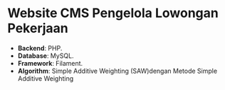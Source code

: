 # Website CMS Pengelola Lowongan Pekerjaan 
- **Backend**: PHP.
- **Database**: MySQL.
- **Framework**: Filament.
- **Algorithm**: Simple Additive Weighting (SAW)dengan Metode Simple Additive Weighting
